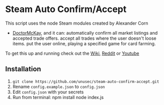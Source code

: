# Steam Auto Confirm/Accept

This script uses the node Steam modules created by Alexander Corn 
- [DoctorMcKay](https://github.com/DoctorMcKay), and it can:
	automatically confirm all market listings and accepted trade offers.
	accept all trades where the user doesn't loose items.
	put the user online, playing a specified game for card farming.

To get this up and running check out the 
[Wiki](https://github.com/unusec/steam-auto-accepter/wiki), 
[Reddit](https://www.reddit.com/r/lootbet/comments/4fm80b/steam_auto_accepter/) or 
[Youtube](https://www.youtube.com)

## Installation

1. `git clone https://github.com/unusec/steam-auto-confirm-accept.git`
2. Rename `config.example.json` to `config.json`
3. Edit `config.json` with your secrets
4. Run from terminal:
	npm install 
	node index.js